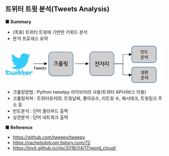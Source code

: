## 트위터 트윗 분석(Tweets Analysis)



**■ Summary**
 - (목표) 트위터 트윗에 기반한 키워드 분석
 - 분석 프로세스 요약
 
 ![dataset](./tweets_process.jpg)

 - 크롤링방법 : Python tweetpy 라이브러리 사용(트위터 API서비스 이용)
 - 크롤링피쳐 : 트위터유저ID, 트윗날짜, 좋아요수, 리트윗 수, 해시태크, 트윗링크 주소 등
 - 빈도분석 : 단어 클라우드 출력
 - 상관분석 : 단어 네트워크 출력
 
**■ Reference** 
 - https://github.com/tweepy/tweepy
 - https://rachelsdotcom.tistory.com/72
 - https://lovit.github.io/nlp/2018/04/17/word_cloud/
